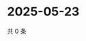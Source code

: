 # 2025-05-23

共 0 条

<!-- BEGIN ZHIHUVIDEO -->
<!-- 最后更新时间 Fri May 23 2025 06:11:08 GMT+0800 (China Standard Time) -->

<!-- END ZHIHUVIDEO -->
